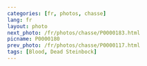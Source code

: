 ```yaml
---
categories: [fr, photos, chasse]
lang: fr
layout: photo
next_photo: /fr/photos/chasse/P0000183.html
picname: P0000180
prev_photo: /fr/photos/chasse/P0000117.html
tags: [Blood, Dead Steinbock]
---
```

